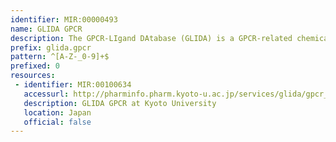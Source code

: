 ```yaml
---
identifier: MIR:00000493
name: GLIDA GPCR
description: The GPCR-LIgand DAtabase (GLIDA) is a GPCR-related chemical genomic database that is primarily focused on the correlation of information between GPCRs and their ligands. It provides correlation data between GPCRs and their ligands, along with chemical information on the ligands. This collection references G-protein coupled receptors.
prefix: glida.gpcr
pattern: ^[A-Z-_0-9]+$
prefixed: 0
resources:
 - identifier: MIR:00100634
   accessurl: http://pharminfo.pharm.kyoto-u.ac.jp/services/glida/gpcr_information.php?id=
   description: GLIDA GPCR at Kyoto University
   location: Japan
   official: false
---
```

